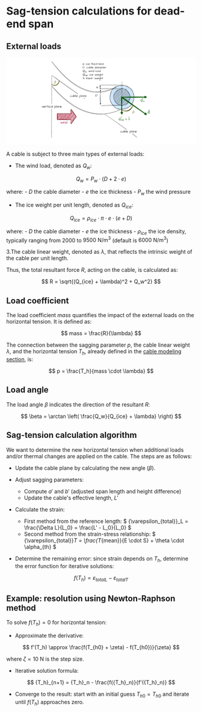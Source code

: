 # Sag-tension calculations for dead-end span

## External loads

![Image not available](./assets/cable_external_loads.drawio.png "External loads on cable image")

A cable is subject to three main types of external loads:

* The wind load, denoted as $Q_w$:

$$
   Q_w = P_w \cdot (D + 2 \cdot e)
$$

where:
    - $D$ the cable diameter
    - $e$ the ice thickness
    - $P_w$ the wind pressure

* The ice weight per unit length, denoted as $Q_{ice}$:

$$
   Q_{ice} = \rho_{ice} \cdot \pi \cdot e \cdot (e + D)
$$

where:
     - $D$ the cable diameter
     - $e$ the ice thickness
     - $\rho_{ice}$ the ice density, typically ranging from $2000$ to $9500\ \mathrm{N/m^3}$ (default is $6000\ \mathrm{N/m^3}$)

3.The cable linear weight, denoted as $\lambda$, that reflects the intrinsic weight of the cable per unit length.

Thus, the total resultant force $R$, acting on the cable, is calculated as:

$$
    R = \sqrt{(Q_{ice} + \lambda)^2 + Q_w^2}
$$

## Load coefficient

The load coefficient $mass$ quantifies the impact of the external loads on the horizontal tension. It is defined as:

$$
    mass = \frac{R}{\lambda}
$$

The connection between the sagging parameter $p$, the cable linear weight $\lambda$, and the horizontal tension $T_h$,
already defined in the [cable modeling section](ug_cable_model.md), is:

$$
    p = \frac{T_h}{mass \cdot \lambda}
$$

## Load angle

The load angle $\beta$ indicates the direction of the resultant $R$:

$$
    \beta = \arctan \left( \frac{Q_w}{Q_{ice} + \lambda} \right)
$$

## Sag-tension calculation algorithm

We want to determine the new horizontal tension when additional loads and/or thermal changes are applied on the cable.
The steps are as follows:

* Update the cable plane by calculating the new angle ($\beta$).

* Adjust sagging parameters:
    - Compute $a'$ and $b'$ (adjusted span length and height difference)
    - Update the cable's effective length, $L'$

* Calculate the strain:
    - First method from the reference length: $ {\varepsilon_{total}}_L = \frac{\Delta L}{L_0} = \frac{L' - L_0}{L_0} $
    - Second method from the strain-stress relationship: $ {\varepsilon_{total}}_T = \frac{T_{mean}}{E \cdot S} + \theta \cdot \alpha_{th} $

* Determine the remaining error: since strain depends on $T_h$, determine the error function for iterative solutions:

$$
    f(T_h) = {\varepsilon_{total}}_L - {\varepsilon_{total}}_T
$$

## Example: resolution using Newton-Raphson method

To solve $f(T_h) = 0$ for horizontal tension:

* Approximate the derivative:

$$
   f'(T_h) \approx \frac{f(T_{h0} + \zeta) - f(T_{h0})}{\zeta}
$$

where $\zeta = 10\ \mathrm{N}$ is the step size.

* Iterative solution formula:

$$
   {T_h}_{n+1} = {T_h}_n - \frac{f({T_h}_n)}{f'({T_h}_n)}
$$

* Converge to the result: start with an initial guess ${T_h}_0 = T_{h0}$ and iterate until $f(T_h)$ approaches zero.